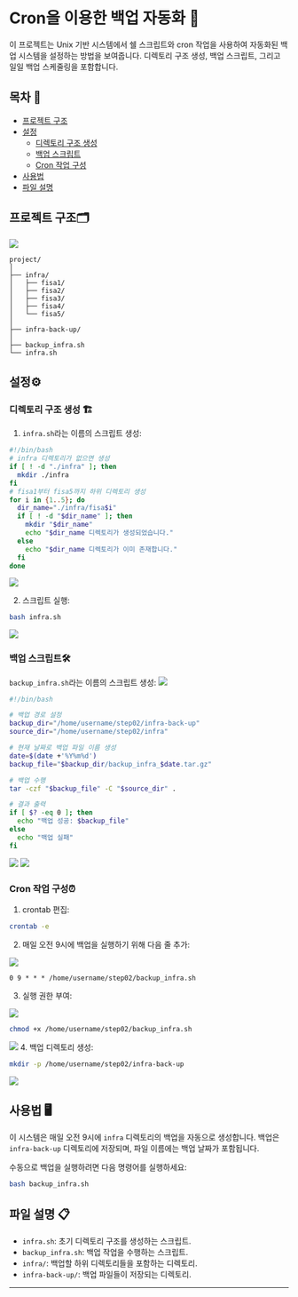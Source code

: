 # Cron을 이용한 백업 자동화 📂

이 프로젝트는 Unix 기반 시스템에서 쉘 스크립트와 cron 작업을 사용하여 자동화된 백업 시스템을 설정하는 방법을 보여줍니다. 디렉토리 구조 생성, 백업 스크립트, 그리고 일일 백업 스케줄링을 포함합니다.

## 목차  📑

- [프로젝트 구조](#프로젝트-구조)
- [설정](#설정)
  - [디렉토리 구조 생성](#디렉토리-구조-생성)
  - [백업 스크립트](#백업-스크립트)
  - [Cron 작업 구성](#cron-작업-구성)
- [사용법](#사용법)
- [파일 설명](#파일-설명)

## 프로젝트 구조🗂️
![](https://velog.velcdn.com/images/yuwankang/post/f51e8d19-8b29-499f-80c0-29844eac5ce6/image.png)

```
project/
│
├── infra/
│   ├── fisa1/
│   ├── fisa2/
│   ├── fisa3/
│   ├── fisa4/
│   └── fisa5/
│
├── infra-back-up/
│
├── backup_infra.sh
└── infra.sh
```

## 설정⚙️

### 디렉토리 구조 생성 🏗️

1. `infra.sh`라는 이름의 스크립트 생성:

```bash
#!/bin/bash
# infra 디렉토리가 없으면 생성
if [ ! -d "./infra" ]; then
  mkdir ./infra
fi
# fisa1부터 fisa5까지 하위 디렉토리 생성
for i in {1..5}; do
  dir_name="./infra/fisa$i"
  if [ ! -d "$dir_name" ]; then
    mkdir "$dir_name"
    echo "$dir_name 디렉토리가 생성되었습니다."
  else
    echo "$dir_name 디렉토리가 이미 존재합니다."
  fi
done
```
![](https://velog.velcdn.com/images/yuwankang/post/293fbf87-f05e-4aca-b65b-e5a9efa971ff/image.png)

2. 스크립트 실행:

```bash
bash infra.sh
```
![](https://velog.velcdn.com/images/yuwankang/post/b72c1a26-a684-44bb-a27c-e7e895de25ca/image.png)

### 백업 스크립트🛠️

`backup_infra.sh`라는 이름의 스크립트 생성:
![](https://velog.velcdn.com/images/yuwankang/post/30f18210-627a-4788-902d-74fc4ada4aba/image.png)
```bash
#!/bin/bash

# 백업 경로 설정
backup_dir="/home/username/step02/infra-back-up"
source_dir="/home/username/step02/infra"

# 현재 날짜로 백업 파일 이름 생성
date=$(date +'%Y%m%d')
backup_file="$backup_dir/backup_infra_$date.tar.gz"

# 백업 수행
tar -czf "$backup_file" -C "$source_dir" .

# 결과 출력
if [ $? -eq 0 ]; then
  echo "백업 성공: $backup_file"
else
  echo "백업 실패"
fi
```
![](https://velog.velcdn.com/images/yuwankang/post/d4b18068-4288-40c0-bbc3-c98a0d7e7efa/image.png)
![](https://velog.velcdn.com/images/yuwankang/post/4251c9eb-dd72-47ec-82d3-a7427771604b/image.png)
### Cron 작업 구성⏰

1. crontab 편집:

```bash
crontab -e
```

2. 매일 오전 9시에 백업을 실행하기 위해 다음 줄 추가:

![](https://velog.velcdn.com/images/yuwankang/post/4efc7590-20ab-4218-9638-35504aa21ab8/image.png)

```
0 9 * * * /home/username/step02/backup_infra.sh
```

3. 실행 권한 부여:

![](https://velog.velcdn.com/images/yuwankang/post/90d33a84-e114-4eaa-bf59-736374868dbe/image.png)
```bash
chmod +x /home/username/step02/backup_infra.sh
```

![](https://velog.velcdn.com/images/yuwankang/post/b8ebe85f-3b7c-42cf-9c6b-223a07b6dc94/image.png)
4. 백업 디렉토리 생성:

```bash
mkdir -p /home/username/step02/infra-back-up
```

![](https://velog.velcdn.com/images/yuwankang/post/6f423c10-ec49-47db-91ce-cd2d37df4802/image.png)
## 사용법 🖥️

이 시스템은 매일 오전 9시에 `infra` 디렉토리의 백업을 자동으로 생성합니다. 백업은 `infra-back-up` 디렉토리에 저장되며, 파일 이름에는 백업 날짜가 포함됩니다.

수동으로 백업을 실행하려면 다음 명령어를 실행하세요:

```bash
bash backup_infra.sh
```

## 파일 설명 📋

- `infra.sh`: 초기 디렉토리 구조를 생성하는 스크립트.
- `backup_infra.sh`: 백업 작업을 수행하는 스크립트.
- `infra/`: 백업할 하위 디렉토리들을 포함하는 디렉토리.
- `infra-back-up/`: 백업 파일들이 저장되는 디렉토리.

---

